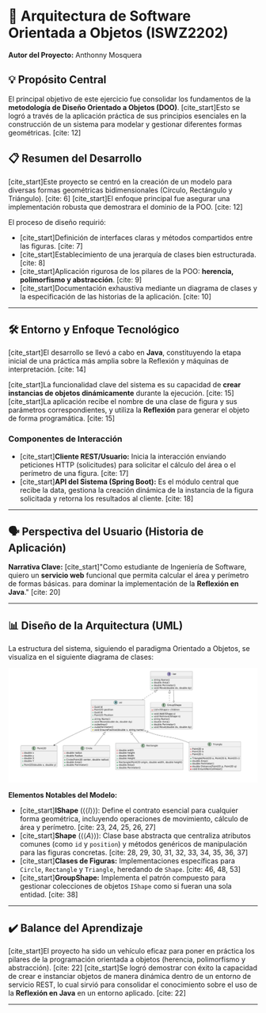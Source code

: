 # 📐 Arquitectura de Software Orientada a Objetos (ISWZ2202)

**Autor del Proyecto:** Anthonny Mosquera

## 💡 Propósito Central
El principal objetivo de este ejercicio fue consolidar los fundamentos de la **metodología de Diseño Orientado a Objetos (DOO)**. [cite_start]Esto se logró a través de la aplicación práctica de sus principios esenciales en la construcción de un sistema para modelar y gestionar diferentes formas geométricas. [cite: 12]

## 📋 Resumen del Desarrollo
[cite_start]Este proyecto se centró en la creación de un modelo para diversas formas geométricas bidimensionales (Círculo, Rectángulo y Triángulo). [cite: 6] [cite_start]El enfoque principal fue asegurar una implementación robusta que demostrara el dominio de la POO. [cite: 12]

El proceso de diseño requirió:
* [cite_start]Definición de interfaces claras y métodos compartidos entre las figuras. [cite: 7]
* [cite_start]Establecimiento de una jerarquía de clases bien estructurada. [cite: 8]
* [cite_start]Aplicación rigurosa de los pilares de la POO: **herencia, polimorfismo y abstracción**. [cite: 9]
* [cite_start]Documentación exhaustiva mediante un diagrama de clases y la especificación de las historias de la aplicación. [cite: 10]

---

## 🛠️ Entorno y Enfoque Tecnológico
[cite_start]El desarrollo se llevó a cabo en **Java**, constituyendo la etapa inicial de una práctica más amplia sobre la Reflexión y máquinas de interpretación. [cite: 14]

[cite_start]La funcionalidad clave del sistema es su capacidad de **crear instancias de objetos dinámicamente** durante la ejecución. [cite: 15] [cite_start]La aplicación recibe el nombre de una clase de figura y sus parámetros correspondientes, y utiliza la **Reflexión** para generar el objeto de forma programática. [cite: 15]

### Componentes de Interacción
* [cite_start]**Cliente REST/Usuario:** Inicia la interacción enviando peticiones HTTP (solicitudes) para solicitar el cálculo del área o el perímetro de una figura. [cite: 17]
* [cite_start]**API del Sistema (Spring Boot):** Es el módulo central que recibe la data, gestiona la creación dinámica de la instancia de la figura solicitada y retorna los resultados al cliente. [cite: 18]

---

## 🗣️ Perspectiva del Usuario (Historia de Aplicación)

**Narrativa Clave:**
[cite_start]"Como estudiante de Ingeniería de Software, quiero un **servicio web** funcional que permita calcular el área y perímetro de formas básicas. para dominar la implementación de la **Reflexión en Java**." [cite: 20]

---

## 📊 Diseño de la Arquitectura (UML)

La estructura del sistema, siguiendo el paradigma Orientado a Objetos, se visualiza en el siguiente diagrama de clases:

![Diagrama de Clases UML](diagrama%20arquitectura.png)

**Elementos Notables del Modelo:**
* [cite_start]**IShape** ($\langle\langle I \rangle\rangle$): Define el contrato esencial para cualquier forma geométrica, incluyendo operaciones de movimiento, cálculo de área y perímetro. [cite: 23, 24, 25, 26, 27]
* [cite_start]**Shape** ($\langle\langle A \rangle\rangle$): Clase base abstracta que centraliza atributos comunes (como `id` y `position`) y métodos genéricos de manipulación para las figuras concretas. [cite: 28, 29, 30, 31, 32, 33, 34, 35, 36, 37]
* [cite_start]**Clases de Figuras:** Implementaciones específicas para `Circle`, `Rectangle` y `Triangle`, heredando de `Shape`. [cite: 46, 48, 53]
* [cite_start]**GroupShape:** Implementa el patrón compuesto para gestionar colecciones de objetos `IShape` como si fueran una sola entidad. [cite: 38]

---

## ✔️ Balance del Aprendizaje
[cite_start]El proyecto ha sido un vehículo eficaz para poner en práctica los pilares de la programación orientada a objetos (herencia, polimorfismo y abstracción). [cite: 22] [cite_start]Se logró demostrar con éxito la capacidad de crear e instanciar objetos de manera dinámica dentro de un entorno de servicio REST, lo cual sirvió para consolidar el conocimiento sobre el uso de la **Reflexión en Java** en un entorno aplicado. [cite: 22]

---
